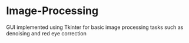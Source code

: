 # Image-Processing
GUI implemented using Tkinter for basic image processing tasks such as denoising and red eye correction
